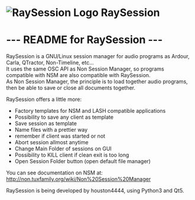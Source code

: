 # ![RaySession Logo](https://raw.githubusercontent.com/Houston4444/RaySession/master/resources/128x128/raysession.png) RaySession

# ---  README for RaySession  ---

RaySession is a GNU/Linux session manager for audio programs as Ardour, Carla, QTractor, Non-Timeline, etc...<br>
It uses the same OSC API as Non Session Manager, so programs compatible with NSM are also compatible with RaySession.<br>
As Non Session Manager, the principle is to load together audio programs, then be able to save or close all documents together.<br>

RaySession offers a little more:

* Factory templates for NSM and LASH compatible applications
* Possibility to save any client as template
* Save session as template
* Name files with a prettier way
* remember if client was started or not
* Abort session allmost anytime
* Change Main Folder of sessions on GUI
* Possibility to KILL client if clean exit is too long
* Open Session Folder button (open default file manager)

You can see documentation on NSM at: http://non.tuxfamily.org/wiki/Non%20Session%20Manager

RaySession is being developed by houston4444, using Python3 and Qt5.
